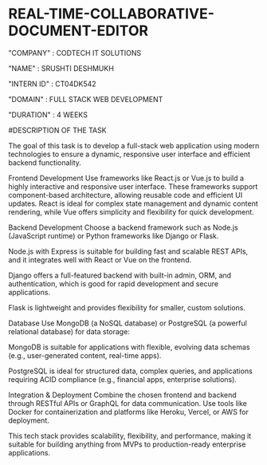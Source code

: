 # REAL-TIME-COLLABORATIVE-DOCUMENT-EDITOR

"COMPANY" : CODTECH IT SOLUTIONS

"NAME" : SRUSHTI DESHMUKH

"INTERN ID" : CT04DK542

"DOMAIN" : FULL STACK WEB DEVELOPMENT 

"DURATION" : 4 WEEKS

#DESCRIPTION OF THE TASK


The goal of this task is to develop a full-stack web application using modern technologies to ensure a dynamic, responsive user interface and efficient backend functionality.

Frontend Development
Use frameworks like React.js or Vue.js to build a highly interactive and responsive user interface. These frameworks support component-based architecture, allowing reusable code and efficient UI updates. React is ideal for complex state management and dynamic content rendering, while Vue offers simplicity and flexibility for quick development.

Backend Development
Choose a backend framework such as Node.js (JavaScript runtime) or Python frameworks like Django or Flask.

Node.js with Express is suitable for building fast and scalable REST APIs, and it integrates well with React or Vue on the frontend.

Django offers a full-featured backend with built-in admin, ORM, and authentication, which is good for rapid development and secure applications.

Flask is lightweight and provides flexibility for smaller, custom solutions.

Database
Use MongoDB (a NoSQL database) or PostgreSQL (a powerful relational database) for data storage:

MongoDB is suitable for applications with flexible, evolving data schemas (e.g., user-generated content, real-time apps).

PostgreSQL is ideal for structured data, complex queries, and applications requiring ACID compliance (e.g., financial apps, enterprise solutions).

Integration & Deployment
Combine the chosen frontend and backend through RESTful APIs or GraphQL for data communication. Use tools like Docker for containerization and platforms like Heroku, Vercel, or AWS for deployment.

This tech stack provides scalability, flexibility, and performance, making it suitable for building anything from MVPs to production-ready enterprise applications.
